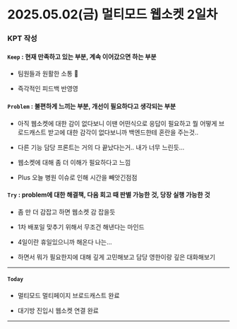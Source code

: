 # 2025.05.02(금) 멀티모드 웹소켓 2일차

### KPT 작성

#### `Keep` : 현재 만족하고 있는 부분, 계속 이어갔으면 하는 부분

- 팀원들과 원활한 소통 🌟

- 즉각적인 피드백 반영영

#### `Problem` : 불편하게 느끼는 부분, 개선이 필요하다고 생각되는 부분

- 아직 웹소켓에 대한 감이 없다보니 이땐 어떤식으로 응답이 필요하고 뭘 어떻게 브로드캐스트 받고에 대한 감각이 없다보니까 백엔드한테 혼란을 주는것..

- 다른 기능 담당 프론트는 거의 다 끝났다는거.. 내가 너무 느린듯...

- 웹소켓에 대해 좀 더 이해가 필요하다고 느낌

- Plus 오늘 병원 이슈로 인해 시간을 빼앗긴점점

#### `Try` : problem에 대한 해결책, 다음 회고 때 판별 가능한 것, 당장 실행 가능한 것

- 좀 만 더 감잡고 하면 웹소켓 감 잡을듯

- 1차 배포일 맞추기 위해서 무조건 해낸다는 마인드

- 4일이란 휴일있으니까 해온다 나는...

- 하면서 뭐가 필요한지에 대해 깊게 고민해보고 담당 영한이랑 깊은 대화해보기

---
#### `Today`

- 멀티모드 멀티페이지 브로드캐스트 완료

- 대기방 진입시 웹소켓 연결 완료

---


